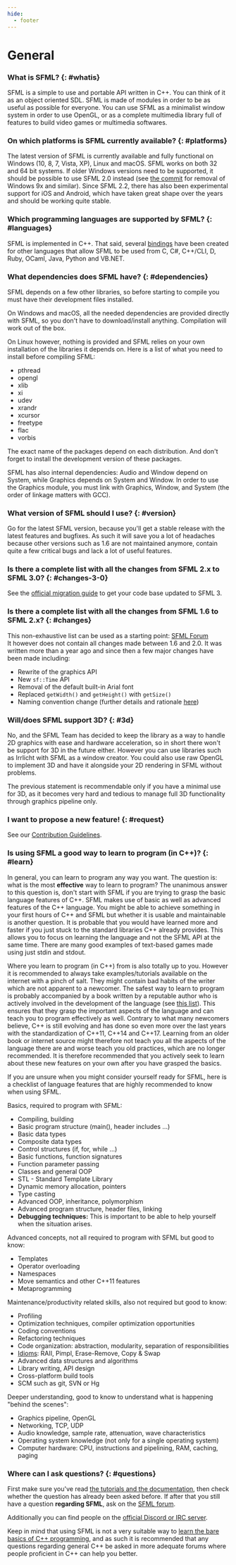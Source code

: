 ```yaml
---
hide:
  - footer
---
```


# General

### What is SFML? {: #whatis}

SFML is a simple to use and portable API written in C++.
You can think of it as an object oriented SDL.
SFML is made of modules in order to be as useful as possible for everyone.
You can use SFML as a minimalist window system in order to use OpenGL, or as a complete multimedia library full of features to build video games or multimedia softwares.

### On which platforms is SFML currently available? {: #platforms}

The latest version of SFML is currently available and fully functional on Windows (10, 8, 7, Vista, XP), Linux and macOS.
SFML works on both 32 and 64 bit systems.
If older Windows versions need to be supported, it should be possible to use SFML 2.0 instead (see [the commit](https://github.com/SFML/SFML/commit/cd68d662043c2305990d1b6b559b0138bd77af14) for removal of Windows 9x and similar).
Since SFML 2.2, there has also been experimental support for iOS and Android, which have taken great shape over the years and should be working quite stable.

### Which programming languages are supported by SFML? {: #languages}

SFML is implemented in C++.
That said, several [bindings](../download/bindings.md) have been created for other languages that allow SFML to be used from C, C#, C++/CLI, D, Ruby, OCaml, Java, Python and VB.NET.

### What dependencies does SFML have? {: #dependencies}

SFML depends on a few other libraries, so before starting to compile you must have their development files installed.

On Windows and macOS, all the needed dependencies are provided directly with SFML, so you don't have to download/install anything.
Compilation will work out of the box.

On Linux however, nothing is provided and SFML relies on your own installation of the libraries it depends on.
Here is a list of what you need to install before compiling SFML:

- pthread
- opengl
- xlib
- xi
- udev
- xrandr
- xcursor
- freetype
- flac
- vorbis

The exact name of the packages depend on each distribution.
And don't forget to install the development version of these packages.

SFML has also internal dependencies: Audio and Window depend on System, while Graphics depends on System and Window.
In order to use the Graphics module, you must link with Graphics, Window, and System (the order of linkage matters with GCC).

### What version of SFML should I use? {: #version}

Go for the latest SFML version, because you'll get a stable release with the latest features and bugfixes.
As such it will save you a lot of headaches because other versions such as 1.6 are not maintained anymore, contain quite a few critical bugs and lack a lot of useful features.

### Is there a complete list with all the changes from SFML 2.x to SFML 3.0? {: #changes-3-0}

See the [official migration guide](../tutorials/3.0/getting-started/migrate.md) to get your code base updated to SFML 3.

### Is there a complete list with all the changes from SFML 1.6 to SFML 2.x? {: #changes}

This non-exhaustive list can be used as a starting point: [SFML Forum](https://en.sfml-dev.org/forums/index.php?topic=5343.0)  
It however does not contain all changes made between 1.6 and 2.0.
It was written more than a year ago and since then a few major changes have been made including:

- Rewrite of the graphics API
- New `sf::Time` API
- Removal of the default built-in Arial font
- Replaced `getWidth()` and `getHeight()` with `getSize()`
- Naming convention change (further details and rationale [here](https://en.sfml-dev.org/forums/index.php?topic=6709.0))

### Will/does SFML support 3D? {: #3d}

No, and the SFML Team has decided to keep the library as a way to handle 2D graphics with ease and hardware acceleration, so in short there won't be support for 3D in the future either.
However you can use libraries such as Irrlicht with SFML as a window creator.
You could also use raw OpenGL to implement 3D and have it alongside your 2D rendering in SFML without problems.

The previous statement is recommendable only if you have a minimal use for 3D, as it becomes very hard and tedious to manage full 3D functionality through graphics pipeline only.

### I want to propose a new feature! {: #request}

See our [Contribution Guidelines](../development/contribute.md#requesting-features).

### Is using SFML a good way to learn to program (in C++)? {: #learn}

In general, you can learn to program any way you want.
The question is: what is the most **effective** way to learn to program? The unanimous answer to this question is, don't start with SFML if you are trying to grasp the basic language features of C++.
SFML makes use of basic as well as advanced features of the C++ language.
You might be able to achieve something in your first hours of C++ and SFML but whether it is usable and maintainable is another question.
It is probable that you would have learned more and faster if you just stuck to the standard libraries C++ already provides.
This allows you to focus on learning the language and not the SFML API at the same time.
There are many good examples of text-based games made using just stdin and stdout.

Where you learn to program (in C++) from is also totally up to you.
However it is recommended to always take examples/tutorials available on the internet with a pinch of salt.
They might contain bad habits of the writer which are not apparent to a newcomer.
The safest way to learn to program is probably accompanied by a book written by a reputable author who is actively involved in the development of the language (see [this list](https://stackoverflow.com/questions/388242/the-definitive-c-book-guide-and-list)).
This ensures that they grasp the important aspects of the language and can teach you to program effectively as well.
Contrary to what many newcomers believe, C++ is still evolving and has done so even more over the last years with the standardization of C++11, C++14 and C++17.
Learning from an older book or internet source might therefore not teach you all the aspects of the language there are and worse teach you old practices, which are no longer recommended.
It is therefore recommended that you actively seek to learn about these new features on your own after you have grasped the basics.

If you are unsure when you might consider yourself ready for SFML, here is a checklist of language features that are highly recommended to know when using SFML.

Basics, required to program with SFML:

- Compiling, building
- Basic program structure (main(), header includes ...)
- Basic data types
- Composite data types
- Control structures (if, for, while ...)
- Basic functions, function signatures
- Function parameter passing
- Classes and general OOP
- STL - Standard Template Library
- Dynamic memory allocation, pointers
- Type casting
- Advanced OOP, inheritance, polymorphism
- Advanced program structure, header files, linking
- **Debugging techniques:** This is important to be able to help yourself when the situation arises.

Advanced concepts, not all required to program with SFML but good to know:

- Templates
- Operator overloading
- Namespaces
- Move semantics and other C++11 features
- Metaprogramming

Maintenance/productivity related skills, also not required but good to know:

- Profiling
- Optimization techniques, compiler optimization opportunities
- Coding conventions
- Refactoring techniques
- Code organization: abstraction, modularity, separation of responsibilities
- [Idioms](https://en.wikibooks.org/wiki/More_C%2B%2B_Idioms): RAII, Pimpl, Erase-Remove, Copy & Swap
- Advanced data structures and algorithms
- Library writing, API design
- Cross-platform build tools
- SCM such as git, SVN or Hg

Deeper understanding, good to know to understand what is happening "behind the scenes":

- Graphics pipeline, OpenGL
- Networking, TCP, UDP
- Audio knowledge, sample rate, attenuation, wave characteristics
- Operating system knowledge (not only for a single operating system)
- Computer hardware: CPU, instructions and pipelining, RAM, caching, paging

### Where can I ask questions? {: #questions}

First make sure you've read [the tutorials and the documentation](../learn/index.md), then check whether the question has already been asked before.
If after that you still have a question **regarding SFML**, ask on the [SFML forum](https://en.sfml-dev.org/forums/index.php#c3).

Additionally you can find people on the [official Discord or IRC server](../community/index.md).

Keep in mind that using SFML is not a very suitable way to [learn the bare basics of C++ programming](#learn), and as such it is recommended that any questions regarding general C++ be asked in more adequate forums where people proficient in C++ can help you better.
